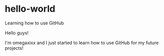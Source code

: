 # hello-world
Learning how to use GitHub

Hello guys! 

I'm omegaxixx and I just started to learn how to use GitHub for my future projects!
